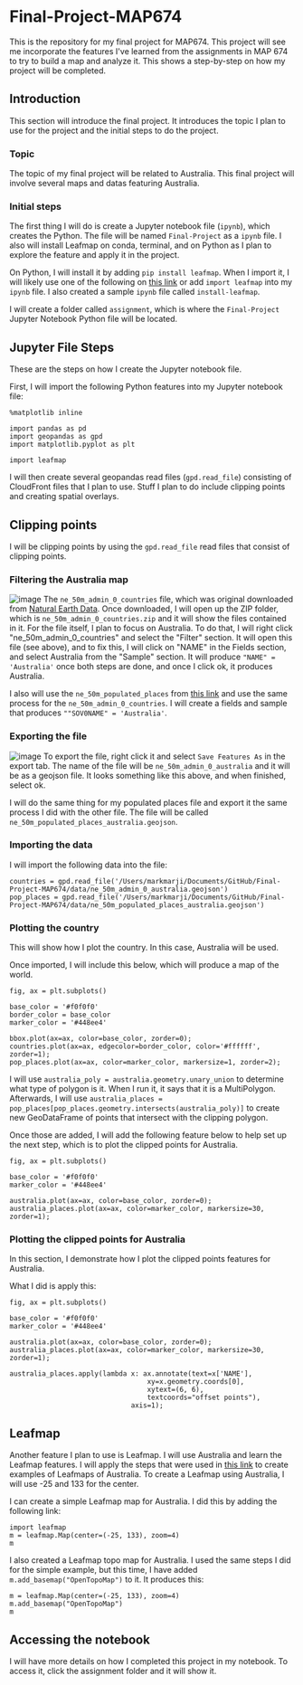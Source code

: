 # Final-Project-MAP674
This is the repository for my final project for MAP674. This project will see me incorporate the features I've learned from the assignments in MAP 674 to try to build a map and analyze it. This shows a step-by-step on how my project will be completed.

## Introduction
This section will introduce the final project. It introduces the topic I plan to use for the project and the initial steps to do the project.
### Topic
The topic of my final project will be related to Australia. This final project will involve several maps and datas featuring Australia.
### Initial steps
The first thing I will do is create a Jupyter notebook file (`ipynb`), which creates the Python. The file will be named `Final-Project` as a `ipynb` file. I also will install Leafmap on conda, terminal, and on Python as I plan to explore the feature and apply it in the project.

On Python, I will install it by adding `pip install leafmap`. When I import it, I will likely use one of the following on <a href="https://leafmap.org/get-started/">this link</a> or add `import leafmap` into my `ipynb` file. I also created a sample `ipynb` file called `install-leafmap`.

I will create a folder called `assignment`, which is where the `Final-Project` Jupyter Notebook Python file will be located.

## Jupyter File Steps
These are the steps on how I create the Jupyter notebook file.

First, I will import the following Python features into my Jupyter notebook file:

```
%matplotlib inline

import pandas as pd
import geopandas as gpd
import matplotlib.pyplot as plt

import leafmap
```

I will then create several geopandas read files (`gpd.read_file`) consisting of CloudFront files that I plan to use. Stuff I plan to do include clipping points and creating spatial overlays.

## Clipping points
I will be clipping points by using the `gpd.read_file` read files that consist of clipping points.

### Filtering the Australia map
![image](screenshots/Query-Builder.png)
The `ne_50m_admin_0_countries` file, which was original downloaded from <a href="https://www.naturalearthdata.com/downloads/50m-cultural-vectors/50m-admin-0-countries-2/">Natural Earth Data</a>. Once downloaded, I will open up the ZIP folder, which is `ne_50m_admin_0_countries.zip` and it will show the files contained in it. For the file itself, I plan to focus on Australia. To do that, I will right click "ne_50m_admin_0_countries" and select the "Filter" section. It will open this file (see above), and to fix this, I will click on "NAME" in the Fields section, and select Australia from the "Sample" section. It will produce `"NAME" = 'Australia'` once both steps are done, and once I click ok, it produces Australia.

I also will use the `ne_50m_populated_places` from <a href="https://www.naturalearthdata.com/downloads/50m-cultural-vectors/50m-populated-places/">this link</a> and use the same process for the `ne_50m_admin_0_countries`. I will create a fields and sample that produces `""SOV0NAME" = 'Australia'`. 

### Exporting the file
![image](screenshots/Exporting.png)
To export the file, right click it and select `Save Features As` in the export tab. The name of the file will be `ne_50m_admin_0_australia` and it will be as a geojson file. It looks something like this above, and when finished, select ok.

I will do the same thing for my populated places file and export it the same process I did with the other file. The file will be called `ne_50m_populated_places_australia.geojson`.

### Importing the data
I will import the following data into the file:
```
countries = gpd.read_file('/Users/markmarji/Documents/GitHub/Final-Project-MAP674/data/ne_50m_admin_0_australia.geojson')
pop_places = gpd.read_file('/Users/markmarji/Documents/GitHub/Final-Project-MAP674/data/ne_50m_populated_places_australia.geojson')
```

### Plotting the country
This will show how I plot the country. In this case, Australia will be used.

Once imported, I will include this below, which will produce a map of the world.

```
fig, ax = plt.subplots()

base_color = '#f0f0f0'
border_color = base_color
marker_color = '#448ee4'

bbox.plot(ax=ax, color=base_color, zorder=0);
countries.plot(ax=ax, edgecolor=border_color, color='#ffffff', zorder=1);
pop_places.plot(ax=ax, color=marker_color, markersize=1, zorder=2);
```

I will use `australia_poly = australia.geometry.unary_union` to determine what type of polygon is it. When I run it, it says that it is a MultiPolygon. Afterwards, I will use `australia_places = pop_places[pop_places.geometry.intersects(australia_poly)]` to create new GeoDataFrame of points that intersect with the clipping polygon.

Once those are added, I will add the following feature below to help set up the next step, which is to plot the clipped points for Australia.
```
fig, ax = plt.subplots()

base_color = '#f0f0f0'
marker_color = '#448ee4'

australia.plot(ax=ax, color=base_color, zorder=0);
australia_places.plot(ax=ax, color=marker_color, markersize=30, zorder=1);
```

### Plotting the clipped points for Australia
In this section, I demonstrate how I plot the clipped points features for Australia.

What I did is apply this:
```
fig, ax = plt.subplots()

base_color = '#f0f0f0'
marker_color = '#448ee4'

australia.plot(ax=ax, color=base_color, zorder=0);
australia_places.plot(ax=ax, color=marker_color, markersize=30, zorder=1);

australia_places.apply(lambda x: ax.annotate(text=x['NAME'],
                                  xy=x.geometry.coords[0],
                                  xytext=(6, 6),
                                  textcoords="offset points"),
                              axis=1);
```

## Leafmap
Another feature I plan to use is Leafmap. I will use Australia and learn the Leafmap features. I will apply the steps that were used in <a href="https://leafmap.org/">this link</a> to create examples of Leafmaps of Australia. To create a Leafmap using Australia, I will use -25 and 133 for the center.

I can create a simple Leafmap map for Australia. I did this by adding the following link:
```
import leafmap
m = leafmap.Map(center=(-25, 133), zoom=4)
m
```

I also created a Leafmap topo map for Australia. I used the same steps I did for the simple example, but this time, I have added `m.add_basemap("OpenTopoMap")` to it. It produces this:
```
m = leafmap.Map(center=(-25, 133), zoom=4)
m.add_basemap("OpenTopoMap")
m
```

## Accessing the notebook
I will have more details on how I completed this project in my notebook. To access it, click the assignment folder and it will show it.